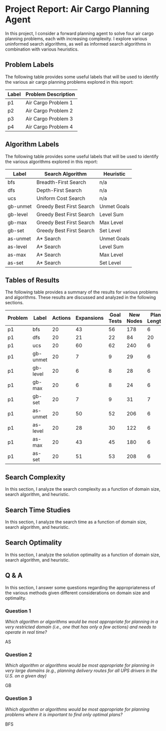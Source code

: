 # Project Report: Air Cargo Planning Agent

In this project, I consider a forward planning agent to solve four air cargo
planning problems, each with increasing complexity. I explore various uninformed
search algorithms, as well as informed search algorithms in combination with
various heuristics.

## Problem Labels

The following table provides some useful labels that will be used to identify
the various air cargo planning problems explored in this report:

| Label | Problem Description |
| -------- | -------- |
| p1 | Air Cargo Problem 1 |
| p2 | Air Cargo Problem 2 |
| p3 | Air Cargo Problem 3 |
| p4 | Air Cargo Problem 4 |

## Algorithm Labels

The following table provides some useful labels that will be used to identify
the various algorithms explored in this report:

| Label | Search Algorithm | Heuristic |
| -------- | -------- | -------- |
| bfs | Breadth-First Search | n/a |
| dfs | Depth-First Search | n/a |
| ucs | Uniform Cost Search | n/a |
| gb-unmet | Greedy Best First Search | Unmet Goals |
| gb-level | Greedy Best First Search | Level Sum |
| gb-max | Greedy Best First Search | Max Level |
| gb-set | Greedy Best First Search | Set Level |
| as-unmet | A* Search | Unmet Goals |
| as-level | A* Search | Level Sum |
| as-max | A* Search | Max Level |
| as-set | A* Search | Set Level |

## Tables of Results

The following table provides a summary of the results for various problems and
algorithms. These results are discussed and analyzed in the following sections.

| Problem | Label | Actions | Expansions | Goal Tests | New Nodes | Plan Length | Time |
| --- | --- | --- | --- | --- | --- | --- | --- |
| p1 | bfs | 20 | 43 | 56 | 178 | 6 | 0.03829 |
| p1 | dfs | 20 | 21 | 22 | 84 | 20 | 0.00890|
| p1 | ucs | 20 | 60 | 62 | 240 | 6 | 0.02619 |
| p1 | gb-unmet | 20 | 7 | 9 | 29 | 6 | 0.00365|
| p1 | gb-level | 20 | 6 | 8 | 28 | 6 | 1.17321|
| p1 | gb-max | 20 | 6 | 8 | 24 | 6 | 0.33996|
| p1 | gb-set | 20 | 7 | 9 | 31 | 7 | 1.84361|
| p1 | as-unmet | 20 | 50 | 52 | 206 | 6 | 0.04053|
| p1 | as-level | 20 | 28 | 30 | 122 | 6 | 0.63649|
| p1 | as-max | 20 | 43 | 45 | 180 | 6 | 0.35067|
| p1 | as-set | 20 | 51 | 53 | 208 | 6 | 1.23527|


## Search Complexity

In this section, I analyze the search complexity as a function of domain size,
search algorithm, and heuristic.

## Search Time Studies

In this section, I analyze the search time as a function of domain size, search
algorithm, and heuristic.

## Search Optimality

In this section, I analyze the solution optimality as a function of domain
size, search algorithm, and heuristic.

## Q & A

In this section, I answer some questions regarding the appropriateness of the various methods given different considerations on domain size and optimality.

### Question 1

*Which algorithm or algorithms would be most appropriate for planning in a very
restricted domain (i.e., one that has only a few actions) and needs to operate
in real time?*

AS

### Question 2

*Which algorithm or algorithms would be most appropriate for planning in very
large domains (e.g., planning delivery routes for all UPS drivers in the U.S. on
a given day)*

GB

### Question 3

*Which algorithm or algorithms would be most appropriate for planning problems where it is important to find only optimal plans?*

BFS